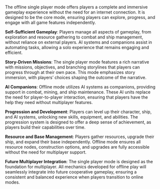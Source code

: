 The offline single player mode offers players a complete and immersive gameplay experience without the need for an internet connection. It is designed to be the core mode, ensuring players can explore, progress, and engage with all game features independently.

**Self-Sufficient Gameplay**: Players manage all aspects of gameplay, from exploration and resource gathering to combat and ship management, without reliance on external players. AI systems and companions assist in automating tasks, allowing a solo experience that remains engaging and efficient.

**Story-Driven Missions**: The single player mode features a rich narrative with missions, objectives, and branching storylines that players can progress through at their own pace. This mode emphasizes story immersion, with players’ choices shaping the outcome of the narrative.

**AI Companions**: Offline mode utilizes AI systems as companions, providing support in combat, mining, and ship maintenance. These AI units replace the need for player-to-player interaction, ensuring that players have the help they need without multiplayer features.

**Progression and Development**: Players can level up their character, ship, and AI systems, unlocking new skills, equipment, and abilities. The progression system is designed to offer a deep sense of achievement, as players build their capabilities over time.

**Resource and Base Management**: Players gather resources, upgrade their ship, and expand their base independently. Offline mode ensures all resource nodes, construction options, and upgrades are fully accessible without the need for multiplayer support.

**Future Multiplayer Integration**: The single player mode is designed as the foundation for multiplayer. All mechanics developed for offline play will seamlessly integrate into future cooperative gameplay, ensuring a consistent and balanced experience when players transition to online modes.